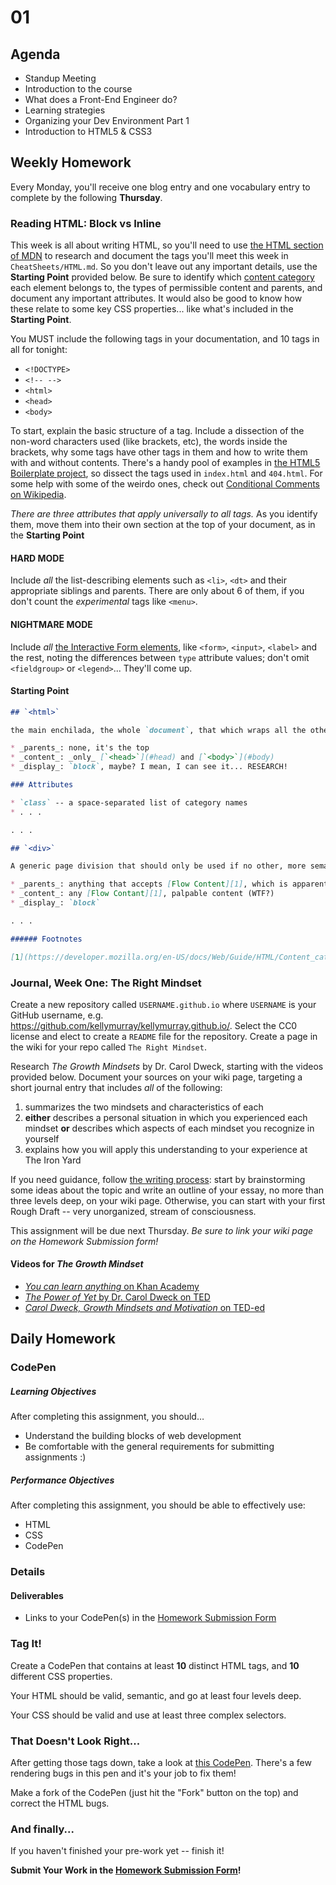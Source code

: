 
# 01

## Agenda

* Standup Meeting
* Introduction to the course
* What does a Front-End Engineer do?
* Learning strategies
* Organizing your Dev Environment Part 1
* Introduction to HTML5 & CSS3

## Weekly Homework
Every Monday, you'll receive one blog entry and one vocabulary entry to complete by the following **Thursday**.

### Reading HTML: Block vs Inline

This week is all about writing HTML, so you'll need to use [the HTML section of MDN](https://developer.mozilla.org/en-US/docs/Web/HTML) to research and document the tags you'll meet this week in `CheatSheets/HTML.md`. So you don't leave out any important details, use the **Starting Point** provided below. Be sure to identify which [content category](https://developer.mozilla.org/en-US/docs/Web/Guide/HTML/Content_categories#Flow_content) each element belongs to, the types of permissible content and parents, and document any important attributes. It would also be good to know how these relate to some key CSS properties... like what's included in the **Starting Point**.

You MUST include the following tags in your documentation, and 10 tags in all for tonight:

* `<!DOCTYPE>`
* `<!-- -->`
* `<html>`
* `<head>`
* `<body>`

To start, explain the basic structure of a tag. Include a dissection of the non-word characters used (like brackets, etc), the words inside the brackets, why some tags have other tags in them and how to write them with and without contents. There's a handy pool of examples in [the HTML5 Boilerplate project](http://html5boilerplate.com), so dissect the tags used in `index.html` and `404.html`. For some help with some of the weirdo ones, check out [Conditional Comments on Wikipedia](http://en.m.wikipedia.org/wiki/Conditional_comment).

_There are three attributes that apply universally to all tags._ As you identify them, move them into their own section at the top of your document, as in the **Starting Point**

#### HARD MODE

Include _all_ the list-describing elements such as `<li>`, `<dt>` and their appropriate siblings and parents. There are only about 6 of them, if you don't count the _experimental_ tags like `<menu>`.

#### NIGHTMARE MODE

Include _all_ [the Interactive Form elements](https://developer.mozilla.org/en-US/docs/Web/HTML/Element#Forms), like `<form>`, `<input>`, `<label>` and the rest, noting the differences between `type` attribute values; don't omit `<fieldgroup>` or `<legend>`... They'll come up.

#### Starting Point

```markdown
## `<html>`

the main enchilada, the whole `document`, that which wraps all the others... except for [`<!DOCTYPE>`](#doctype), for some reason.

* _parents_: none, it's the top
* _content_: _only_ [`<head>`](#head) and [`<body>`](#body)
* _display_: `block`, maybe? I mean, I can see it... RESEARCH!

### Attributes

* `class` -- a space-separated list of category names
* . . .

. . .

## `<div>`

A generic page division that should only be used if no other, more semantic choice is appropriate.

* _parents_: anything that accepts [Flow Content][1], which is apparently a lot of things.
* _content_: any [Flow Contant][1], palpable content (WTF?)
* _display_: `block`

. . .

###### Footnotes

[1](https://developer.mozilla.org/en-US/docs/Web/Guide/HTML/Content_categories#Flow_content)
```

### Journal, Week One: The Right Mindset

Create a new repository called `USERNAME.github.io` where `USERNAME` is your GitHub username, e.g. https://github.com/kellymurray/kellymurray.github.io/. Select the CC0 license and elect to create a `README` file for the repository. Create a page in the wiki for your repo called `The Right Mindset`.

Research _The Growth Mindsets_ by Dr. Carol Dweck, starting with the videos provided below. Document your sources on your wiki page, targeting a short journal entry that includes _all_ of the following:

1. summarizes the two mindsets and characteristics of each
1. **either** describes a personal situation in which you experienced each mindset **or** describes which aspects of each mindset you recognize in yourself
1. explains how you will apply this understanding to your experience at The Iron Yard

If you need guidance, follow [the writing process](https://en.wikipedia.org/wiki/Writing_process): start by brainstorming some ideas about the topic and write an outline of your essay, no more than three levels deep, on your wiki page. Otherwise, you can start with your first Rough Draft -- very unorganized, stream of consciousness.

This assignment will be due next Thursday. _Be sure to link your wiki page on the Homework Submission form!_

#### Videos for _The Growth Mindset_

* [_You can learn anything_ on Khan Academy](https://www.khanacademy.org/youcanlearnanything)
* [_The Power of Yet_ by Dr. Carol Dweck on TED](https://www.ted.com/talks/carol_dweck_the_power_of_believing_that_you_can_improve)
* [_Carol Dweck, Growth Mindsets and Motivation_ on TED-ed](http://ed.ted.com/on/UA77FlTc)

## Daily Homework

### CodePen

##### Learning Objectives

After completing this assignment, you should…

* Understand the building blocks of web development
* Be comfortable with the general requirements for submitting assignments :)

##### Performance Objectives

After completing this assignment, you should be able to effectively use:

* HTML
* CSS
* CodePen

### Details

#### Deliverables

* Links to your CodePen(s) in the [Homework Submission Form](https://docs.google.com/forms/d/1kgFQrS4ZIh-h82ruErBGX9lTF3PIomq01kTvT2DZr2A/viewform?usp=send_form)

### Tag It!

Create a CodePen that contains at least **10** distinct HTML tags, and **10** different CSS properties.

Your HTML should be valid, semantic, and go at least four levels deep.

Your CSS should be valid and use at least three complex selectors.

### That Doesn't Look Right...

After getting those tags down, take a look at [this CodePen](http://codepen.io/kellymurray/pen/VexmqP). There's a few rendering bugs in this pen and it's your job to fix them!

Make a fork of the CodePen (just hit the "Fork" button on the top) and correct the HTML bugs.

### And finally...

If you haven't finished your pre-work yet -- finish it!

**Submit Your Work in the [Homework Submission Form](https://docs.google.com/forms/d/1kgFQrS4ZIh-h82ruErBGX9lTF3PIomq01kTvT2DZr2A/viewform?usp=send_form)!**
